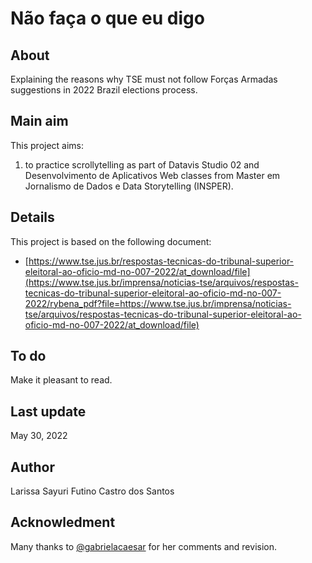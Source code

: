 # Não faça o que eu digo

## About

Explaining the reasons why TSE must not follow Forças Armadas suggestions in 2022 Brazil elections process.

## Main aim

This project aims:

1. to practice scrollytelling as part of Datavis Studio 02 and Desenvolvimento de Aplicativos Web classes from Master em Jornalismo de Dados e Data Storytelling (INSPER).


## Details

This project is based on the following document:

* [https://www.tse.jus.br/respostas-tecnicas-do-tribunal-superior-eleitoral-ao-oficio-md-no-007-2022/at_download/file](https://www.tse.jus.br/imprensa/noticias-tse/arquivos/respostas-tecnicas-do-tribunal-superior-eleitoral-ao-oficio-md-no-007-2022/rybena_pdf?file=https://www.tse.jus.br/imprensa/noticias-tse/arquivos/respostas-tecnicas-do-tribunal-superior-eleitoral-ao-oficio-md-no-007-2022/at_download/file)


## To do

Make it pleasant to read.

## Last update

May 30, 2022


## Author

Larissa Sayuri Futino Castro dos Santos

## Acknowledment

Many thanks to [@gabrielacaesar](https://github.com/gabrielacaesar) for her comments and revision.

